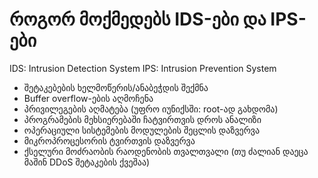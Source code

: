 # როგორ მოქმედებს IDS-ები და IPS-ები

IDS: Intrusion Detection System
IPS: Intrusion Prevention System

  * შეტაკებების ხელმოწერის/ანაბეჭდის შექმნა
  * Buffer overflow-ების აღმოჩენა
  * პრივილეგების აღმატება (უფრო იუნიქსში: root-ად გახდომა)
  * პროგრამების მეხსიერებაში ჩატვირთვის დროს ანალიზი
  * ოპერაციული სისტემების მოდულების შეცლის დაზვერვა
  * მიკროპროცესორის ტვირთვის დაზვერვა
  * ქსელური მოძრაობის რაოდენობის თვალთვალი (თუ ძალიან დაეცა მაშინ DDoS შეტაკების ქვეშაა)


